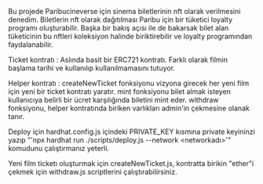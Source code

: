 Bu projede Paribucineverse için sinema biletlerinin nft olarak verilmesini denedim.
Biletlerin nft olarak dağıtılması Paribu için bir tüketici loyalty programı oluşturabilir.
Başka bir bakış açısı ile de bakarsak bilet alan tüketicinin bu nftleri koleksiyon halinde biriktirebilir ve loyalty programından faydalanabilir.

Ticket kontratı : Aslında basit bir ERC721 kontratı. Farklı olarak filmin başlama tarihi ve kullanılıp kullanılmamasını tutuyor.

Helper kontratı : createNewTicket fonksiyonu vizyona girecek her yeni film için yeni bir ticket kontratı yaratır. 
                  mint fonksiyonu bilet almak isteyen kullanıcıya belirli bir ücret karşılığında biletini mint eder.
                  withdraw fonksiyonu, helper kontratında biriken varlıkları admin'in çekmesine olanak tanır.


Deploy için hardhat.config.js içindeki PRIVATE_KEY kısmına private keyininzi yazıp 
"'npx hardhat run ./scripts/deploy.js --network <networkadı>'" komudunu çalıştırmanız yeterli.

Yeni film ticketı oluşturmak için createNewTicket.js, kontratta birikin "ether"i çekmek için withdraw.js scriptlerini çalıştırabilirsiniz.
